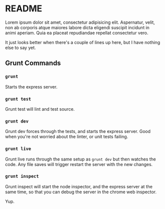 # README

Lorem ipsum dolor sit amet, consectetur adipisicing elit. Aspernatur, velit, non ab corporis atque maiores labore dicta eligendi suscipit incidunt in animi aperiam. Quia ea placeat repudiandae repellat consectetur vero.

It just looks better when there's a couple of lines up here, but I have nothing else to say yet.

## Grunt Commands

### `grunt`
Starts the express server.

### `grunt test`
Grunt test will lint and test source.

### `grunt dev`
Grunt dev forces through the tests, and starts the express server.  Good when you're not worried about the linter, or unit tests failing.

### `grunt live`
Grunt live runs through the same setup as `grunt dev` but then watches the code.  Any file saves will trigger restart the server with the new changes.

### `grunt inspect`
Grunt inspect will start the node inspector, and the express server at the same time, so that you can debug the server in the chrome web inspector.

Yup.
